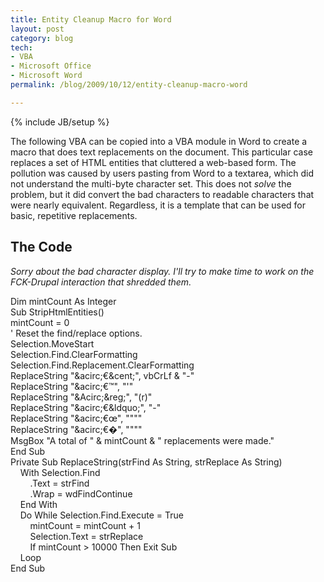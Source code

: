 ```yaml
---
title: Entity Cleanup Macro for Word
layout: post
category: blog
tech:
- VBA
- Microsoft Office
- Microsoft Word
permalink: /blog/2009/10/12/entity-cleanup-macro-word

---
```

{% include JB/setup %}
<div id="node-61" class="node node-blog node-promoted">
  <div class="content clearfix">
    <div class="field field-name-body field-type-text-with-summary field-label-hidden"><div class="field-items"><div class="field-item even"><p>The following VBA can be copied into a VBA module in Word to create a macro that does text replacements on the document. This particular case replaces a set of HTML entities that cluttered a web-based form. The pollution was caused by users pasting from Word to a textarea, which did not understand the multi-byte character set. This does not <em>solve</em> the problem, but it did convert the bad characters to readable characters that were nearly equivalent. Regardless, it is a template that can be used for basic, repetitive replacements.</p>
<h2>The Code</h2>
<p><em>Sorry about the bad character display. I'll try to make time to work on the FCK-Drupal interaction that shredded them.</em></p>
<p class="code">Dim mintCount As Integer<br />
Sub StripHtmlEntities()<br />
mintCount = 0<br />
' Reset the find/replace options.<br />
Selection.MoveStart<br />
Selection.Find.ClearFormatting<br />
Selection.Find.Replacement.ClearFormatting<br />
ReplaceString "&amp;acirc;€&amp;cent;", vbCrLf &amp; "-"<br />
ReplaceString "&amp;acirc;€™", "'"<br />
ReplaceString "&amp;Acirc;&amp;reg;", "(r)"<br />
ReplaceString "&amp;acirc;€&amp;ldquo;", "-"<br />
ReplaceString "&amp;acirc;€œ", """"<br />
ReplaceString "&amp;acirc;€�", """"<br />
MsgBox "A total of " &amp; mintCount &amp; " replacements were made."<br />
End Sub<br />
Private Sub ReplaceString(strFind As String, strReplace As String)<br />
    With Selection.Find<br />
        .Text = strFind<br />
        .Wrap = wdFindContinue<br />
    End With<br />
    Do While Selection.Find.Execute = True<br />
        mintCount = mintCount + 1<br />
        Selection.Text = strReplace<br />
        If mintCount &gt; 10000 Then Exit Sub<br />
    Loop<br />
End Sub<br />
 </p></div></div></div>  </div>
</div>
